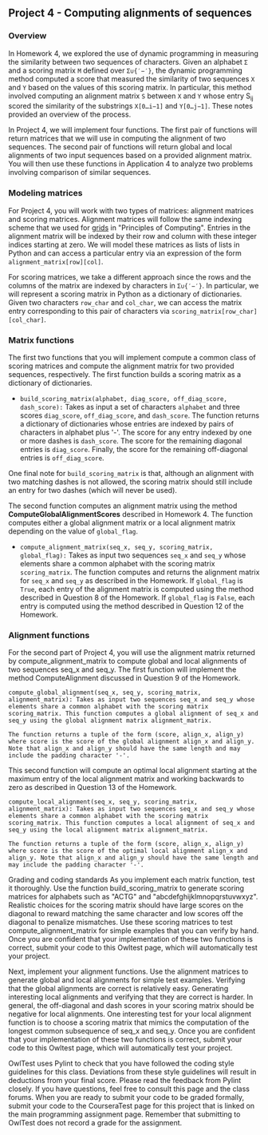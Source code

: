 ## Project 4 - Computing alignments of sequences


### Overview
In Homework 4, we explored the use of dynamic programming in measuring the similarity between two sequences of characters. Given an alphabet `Σ` and a scoring matrix `M` defined over `Σ∪{′−′}`, the dynamic programming method computed a score that measured the similarity of two sequences `X` and `Y` based on the values of this scoring matrix. 
In particular, this method involved computing an alignment matrix `S` between `X` and `Y` whose entry S<sub>ij</sub> scored the similarity of the substrings `X[0…i−1]` and `Y[0…j−1]`. These notes provided an overview of the process.

In Project 4, we will implement four functions. The first pair of functions will return matrices that we will use in computing the alignment of two sequences. The second pair of functions will return global and local alignments of two input sequences based on a provided alignment matrix. You will then use these functions in Application 4 to analyze two problems involving comparison of similar sequences.

### Modeling matrices

For Project 4, you will work with two types of matrices: alignment matrices and scoring matrices. Alignment matrices will follow the same indexing scheme that we used for [grids](https://class.coursera.org/algorithmicthink2-002/wiki/grids) in "Principles of Computing". Entries in the alignment matrix will be indexed by their row and column with these integer indices starting at zero. We will model these matrices as lists of lists in Python and can access a particular entry via an expression of the form `alignment_matrix[row][col]`.

For scoring matrices, we take a different approach since the rows and the columns of the matrix are indexed by characters in `Σ∪{′−′}`. In particular, we will represent a scoring matrix in Python as a dictionary of dictionaries. Given two characters `row_char` and `col_char`, we can access the matrix entry corresponding to this pair of characters via `scoring_matrix[row_char][col_char]`.

### Matrix functions
The first two functions that you will implement compute a common class of scoring matrices and compute the alignment matrix for two provided sequences, respectively. The first function builds a scoring matrix as a dictionary of dictionaries.

* `build_scoring_matrix(alphabet, diag_score, off_diag_score, dash_score):` Takes as input a set of characters `alphabet` and three scores `diag_score`, `off_diag_score`, and `dash_score`. The function returns a dictionary of dictionaries whose entries are indexed by pairs of characters in alphabet plus '-'. The score for any entry indexed by one or more dashes is `dash_score`. The score for the remaining diagonal entries is `diag_score`. Finally, the score for the remaining off-diagonal entries is `off_diag_score`.

One final note for `build_scoring_matrix` is that, although an alignment with two matching dashes is not allowed, the scoring matrix should still include an entry for two dashes (which will never be used).

The second function computes an alignment matrix using the method **ComputeGlobalAlignmentScores** described in Homework 4. The function computes either a global alignment matrix or a local alignment matrix depending on the value of `global_flag`.

* `compute_alignment_matrix(seq_x, seq_y, scoring_matrix, global_flag):` Takes as input two sequences `seq_x` and `seq_y` whose elements share a common alphabet with the scoring matrix `scoring_matrix`. The function computes and returns the alignment matrix for `seq_x` and `seq_y` as described in the Homework. If `global_flag` is `True`, each entry of the alignment matrix is computed using the method described in Question 8 of the Homework. If `global_flag` is `False`, each entry is computed using the method described in Question 12 of the Homework. 

### Alignment functions
For the second part of Project 4, you will use the alignment matrix returned by compute_alignment_matrix to compute global and local alignments of two sequences seq_x and seq_y. The first function will implement the method ComputeAlignment discussed in Question 9 of the Homework.

    compute_global_alignment(seq_x, seq_y, scoring_matrix, alignment_matrix): Takes as input two sequences seq_x and seq_y whose elements share a common alphabet with the scoring matrix scoring_matrix. This function computes a global alignment of seq_x and seq_y using the global alignment matrix alignment_matrix.

    The function returns a tuple of the form (score, align_x, align_y) where score is the score of the global alignment align_x and align_y. Note that align_x and align_y should have the same length and may include the padding character '-'.

This second function will compute an optimal local alignment starting at the maximum entry of the local alignment matrix and working backwards to zero as described in Question 13 of the Homework.

    compute_local_alignment(seq_x, seq_y, scoring_matrix, alignment_matrix): Takes as input two sequences seq_x and seq_y whose elements share a common alphabet with the scoring matrix scoring_matrix. This function computes a local alignment of seq_x and seq_y using the local alignment matrix alignment_matrix.

    The function returns a tuple of the form (score, align_x, align_y) where score is the score of the optimal local alignment align_x and align_y. Note that align_x and align_y should have the same length and may include the padding character '-'.

Grading and coding standards
As you implement each matrix function, test it thoroughly. Use the function build_scoring_matrix to generate scoring matrices for alphabets such as "ACTG" and "abcdefghijklmnopqrstuvwxyz". Realistic choices for the scoring matrix should have large scores on the diagonal to reward matching the same character and low scores off the diagonal to penalize mismatches. Use these scoring matrices to test compute_alignment_matrix for simple examples that you can verify by hand. Once you are confident that your implementation of these two functions is correct, submit your code to this Owltest page, which will automatically test your project.

Next, implement your alignment functions. Use the alignment matrices to generate global and local alignments for simple test examples. Verifying that the global alignments are correct is relatively easy. Generating interesting local alignments and verifying that they are correct is harder. In general, the off-diagonal and dash scores in your scoring matrix should be negative for local alignments. One interesting test for your local alignment function is to choose a scoring matrix that mimics the computation of the longest common subsequence of seq_x and seq_y. Once you are confident that your implementation of these two functions is correct, submit your code to this Owltest page, which will automatically test your project.

OwlTest uses Pylint to check that you have followed the coding style guidelines for this class. Deviations from these style guidelines will result in deductions from your final score. Please read the feedback from Pylint closely. If you have questions, feel free to consult this page and the class forums. When you are ready to submit your code to be graded formally, submit your code to the CourseraTest page for this project that is linked on the main programming assignment page. Remember that submitting to OwlTest does not record a grade for the assignment.
